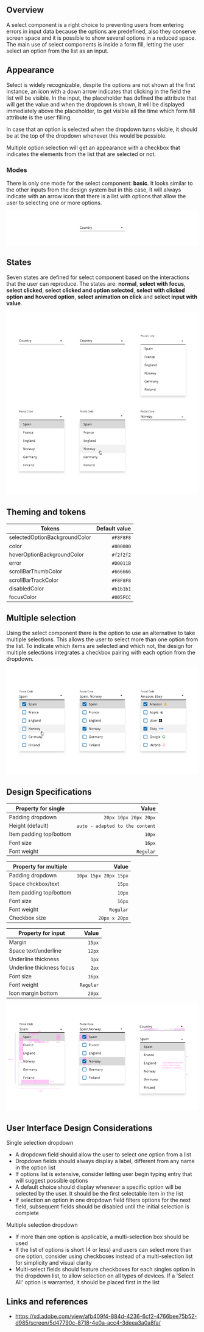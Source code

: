 ## Overview

A select component is a right choice to preventing users from entering errors in input data because the options are predefined, also they conserve screen space and it is possible to show several options in a reduced space.
The main use of select components is inside a form fill, letting the user select an option from the list as an input.

## Appearance

Select is widely recognizable, despite the options are not shown at the first instance, an icon with a down arrow indicates that clicking in the field the list will be visible.
In the input, the placeholder has defined the attribute that will get the value and when the dropdown is shown, it will be displayed immediately above the placeholder, to get visible all the time which form fill attribute is the user filling. 

In case that an option is selected when the dropdown turns visible, it should be at the top of the dropdown whenever this would be possible.

Multiple option selection will get an appearance with a checkbox that indicates the elements from the list that are selected or not.

### Modes

There is only one mode for the select component: __basic__.
It looks similar to the other inputs from the design system but in this case, it will always indicate with an arrow icon that there is a list with options that allow the user to selecting one or more options.

![Select modes](images/select_modes.png)

## States

Seven states are defined for select component based on the interactions that the user can reproduce. The states are: __normal__, __select with focus__, __select clicked__, __select clicked and option selected__, __select with clicked option and hovered option__, __select animation on click__ and __select input with value__.

![Select states](images/select_states.png)

## Theming and tokens

| Tokens        | Default value |
| ------------- | -------------:| 
| selectedOptionBackgroundColor   | `#F8F8F8`  |
| color   | `#000000`  |
| hoverOptionBackgroundColor   | `#f2f2f2`  |
| error         | `#D0011B`  |
| scrollBarThumbColor | `#666666`|
| scrollBarTrackColor    | `#F8F8F8`  |
| disabledColor      | `#b1b1b1`  |
| focusColor | `#005FCC`  |

## Multiple selection

Using the select component there is the option to use an alternative to take multiple selections. This allows the user to select more than one option from the list.
To indicate which items are selected and which not, the design for multiple selections integrates a checkbox pairing with each option from the dropdown.

![Select multiple option](images/select_multi.png)


## Design Specifications

| Property for single| Value|
|--------------------|------:|
| Padding dropdown   | `20px 10px 20px 20px`|
| Height (default)   | `auto - adapted to the content`|
| Item padding top/bottom   | `10px`|
| Font size  | `16px`|
| Font weight   | `Regular`|


| Property for multiple   | Value|
|--------------------|------:|
| Padding dropdown   | `10px 15px 20px 15px`|
| Space chckbox/text   | `15px`|
| Item padding top/bottom   | `10px`|
| Font size  | `16px`|
| Font weight   | `Regular`|
| Checkbox size   | `20px x 20px`|

| Property for input   | Value|
|--------------------|------:|
| Margin   | `15px`|
| Space text/underline   | `12px`|
| Underline thickness   | `1px`|
| Underline thickness focus  | `2px`|
| Font size  | `16px`|
| Font weight   | `Regular`|
| Icon margin bottom | `20px`|

![Select specifications](images/select_spec.png)

## User Interface Design Considerations

Single selection dropdown

- A dropdown field should allow the user to select one option from a list
- Dropdown fields should always display a label, different from any name in the option list
- If options list is extensive, consider letting user begin typing entry that will suggest possible options
- A default choice should display whenever a specific option will be selected by the user. It should be the first selectable item in the list
- If selection an option in one dropdown field filters options for the next field, subsequent fields should be disabled until the initial selection is complete

Multiple selection dropdown

- If more than one option is applicable, a multi-selection box should be used
- If the list of options is short (4 or less) and users can select more than one option, consider using checkboxes instead of a multi-selection list for simplicity and visual clarity
- Multi-select fields should feature checkboxes for each singles option in the dropdown list, to allow selection on all types of devices. If a 'Select All' option is warranted, it should be placed first in the list

## Links and references

- https://xd.adobe.com/view/afb409f4-884d-4236-6cf2-4766bee75b52-d985/screen/5d47790c-8718-4e0a-acc4-3deea3a0a8fa/

